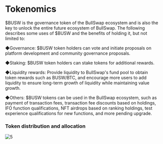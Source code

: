 # Tokenomics

$BUSW is the governance token of the BullSwap ecosystem and is also the key to unlock the entire future ecosystem of BullSwap. The following describes some uses of $BUSW and the benefits of holding it, but not limited to:

◆Governance: $BUSW token holders can vote and initiate proposals on platform development and community governance proposals.

◆Staking: $BUSW token holders can stake tokens for additional rewards.

◆Liquidity rewards: Provide liquidity to BullSwap's fund pool to obtain token rewards such as BUSW/BTC, and encourage more users to add liquidity to ensure long-term growth of liquidity while maintaining value growth.

◆Others: $BUSW tokens can be used in the BullSwap ecosystem, such as payment of transaction fees, transaction fee discounts based on holdings, lFO function qualifications, NFT airdrops based on ranking holdings, test experience qualifications for new functions, and more pending upgrade.

### Token distribution and allocation

![5](.gitbook/assets/微信图片\_20230608001856.jpg)
